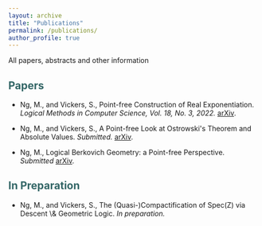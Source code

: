 ```yaml
---
layout: archive
title: "Publications"
permalink: /publications/
author_profile: true
---
```


All papers, abstracts and other information
<section>
<h2 id="htt"><font color="#336666"> Papers </font></h2> 
<ul>
  <li> Ng, M., and Vickers, S., Point-free Construction of Real Exponentiation. <i>Logical Methods in Computer Science, Vol. 18, No. 3, 2022.</i> 
    <a href="https://arxiv.org/abs/2104.00162">arXiv</a>. </li></ul>
      <ul><li> Ng, M., and Vickers, S., A Point-free Look at Ostrowski's Theorem and Absolute Values.<i> Submitted.</i> <a href="https://arxiv.org/abs/2308.14758">arXiv</a>. </li></ul>
  <ul><li> Ng, M., Logical Berkovich Geometry: a Point-free Perspective. <i> Submitted</i> <a href="https://arxiv.org/abs/2308.16472">arXiv</a>. </li></ul>
</section>

<section>
<h2 id="htt"><font color="#336666"> In Preparation </font></h2> 
    <ul><li> Ng, M., and Vickers, S., The (Quasi-)Compactification of Spec(Z) via Descent \& Geometric Logic. <i>In preparation.</i> </li></ul>
</section>
